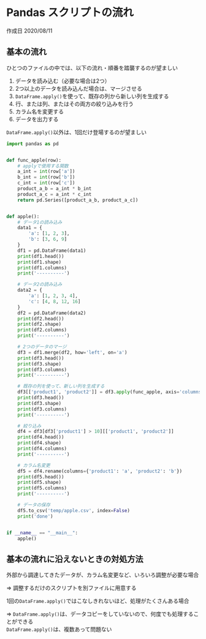 # Pandas スクリプトの流れ

作成日 2020/08/11

## 基本の流れ

ひとつのファイルの中では、以下の流れ・順番を踏襲するのが望ましい

1. データを読み込む（必要な場合は2つ）
1. 2つ以上のデータを読み込んだ場合は、マージさせる
1. `DataFrame.apply()`を使って、既存の列から新しい列を生成する
1. 行、または列、またはその両方の絞り込みを行う
1. カラム名を変更する
1. データを出力する

`DataFrame.apply()`以外は、1回だけ登場するのが望ましい

```python
import pandas as pd


def func_apple(row):
    # applyで使用する関数
    a_int = int(row['a'])
    b_int = int(row['b'])
    c_int = int(row['c'])
    product_a_b = a_int * b_int
    product_a_c = a_int * c_int
    return pd.Series([product_a_b, product_a_c])


def apple():
    # データ1の読み込み
    data1 = {
        'a': [1, 2, 3],
        'b': [3, 6, 9]
    }
    df1 = pd.DataFrame(data1)
    print(df1.head())
    print(df1.shape)
    print(df1.columns)
    print('----------')

    # データ2の読み込み
    data2 = {
        'a': [1, 2, 3, 4],
        'c': [4, 8, 12, 16]
    }
    df2 = pd.DataFrame(data2)
    print(df2.head())
    print(df2.shape)
    print(df2.columns)
    print('----------')

    # 2つのデータのマージ
    df3 = df1.merge(df2, how='left', on='a')
    print(df3.head())
    print(df3.shape)
    print(df3.columns)
    print('----------')

    # 既存の列を使って、新しい列を生成する
    df3[['product1', 'product2']] = df3.apply(func_apple, axis='columns')
    print(df3.head())
    print(df3.shape)
    print(df3.columns)
    print('----------')

    # 絞り込み
    df4 = df3[df3['product1'] > 10][['product1', 'product2']]
    print(df4.head())
    print(df4.shape)
    print(df4.columns)
    print('----------')

    # カラム名変更
    df5 = df4.rename(columns={'product1': 'a', 'product2': 'b'})
    print(df5.head())
    print(df5.shape)
    print(df5.columns)
    print('----------')

    # データの保存
    df5.to_csv('temp/apple.csv', index=False)
    print('done')


if __name__ == "__main__":
    apple()
```

## 基本の流れに沿えないときの対処方法

外部から調達してきたデータが、カラム名変更など、いろいろ調整が必要な場合

=> 調整するだけのスクリプトを別ファイルに用意する

1回の`DataFrame.apply()`ではこなしきれないほど、処理がたくさんある場合

=> `DataFrame.apply()`は、データコピーをしていないので、何度でも処理することができる\
`DataFrame.apply()`は、複数あって問題ない
